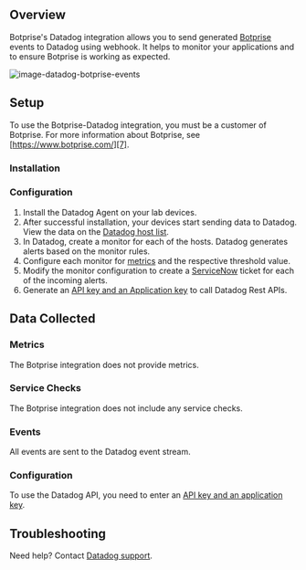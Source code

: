 ## Overview

Botprise's Datadog integration allows you to send generated [Botprise][7] events to Datadog using webhook. It helps to monitor your applications and to ensure Botprise is working as expected.

![image-datadog-botprise-events][9]

## Setup

To use the Botprise-Datadog integration, you must be a customer of Botprise. For more information about Botprise, see [https://www.botprise.com/][7].

### Installation


### Configuration
1. Install the Datadog Agent on your lab devices.
2. After successful installation, your devices start sending data to Datadog. View the data on the [Datadog host list][3].
3. In Datadog, create a monitor for each of the hosts. Datadog generates alerts based on the monitor rules.
4. Configure each monitor for [metrics][4] and the respective threshold value.
5. Modify the monitor configuration to create a [ServiceNow][6] ticket for each of the incoming alerts.
6. Generate an [API key and an Application key][5] to call Datadog Rest APIs.


## Data Collected

### Metrics

The Botprise integration does not provide metrics.

### Service Checks

The Botprise integration does not include any service checks.

### Events

All events are sent to the Datadog event stream.

### Configuration
To use the Datadog API, you need to enter an [API key and an application key][5].

## Troubleshooting

Need help? Contact [Datadog support][1].

[1]: https://docs.datadoghq.com/help/
[2]: https://app.datadoghq.com/account/settings/agent/latest
[3]: https://app.datadoghq.com/infrastructure/map
[4]: https://docs.datadoghq.com/metrics/
[5]: https://docs.datadoghq.com/account_management/api-app-keys/
[6]: https://developer.servicenow.com/dev.do#!/home
[7]: https://www.botprise.com/
[8]: https://demoapp.botprise.com/botprise/maindashboard
[9]: https://raw.githubusercontent.com/DataDog/integrations-extras/master/botprise/images/datadog-botprise-events.png
